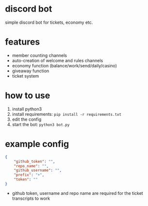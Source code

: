 # discord bot
simple discord bot for tickets, economy etc.

# features
- member counting channels
- auto-creation of welcome and rules channels
- economy function (balance/work/send/daily/casino)
- giveaway function
- ticket system

# how to use
1. install python3
2. install requirements: `pip install -r requirements.txt`
3. edit the config
4. start the bot: `python3 bot.py`

# example config
```json
{
    "github_token": "",
    "repo_name": "",
    "github_username": "",
    "prefix": "+",
    "token": ""
}
```
- github token, username and repo name are required for the ticket transcripts to work
